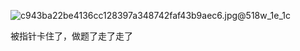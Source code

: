 

![c943ba22be4136cc128397a348742faf43b9aec6.jpg@518w_1e_1c](C:\Users\86189\Desktop\图\c943ba22be4136cc128397a348742faf43b9aec6.jpg@518w_1e_1c.jpg)

被指针卡住了，做题了走了走了